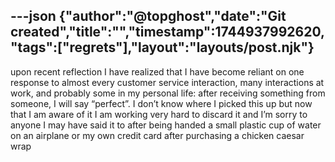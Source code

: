 ---json
{"author":"@topghost","date":"Git created","title":"","timestamp":1744937992620,"tags":["regrets"],"layout":"layouts/post.njk"}
---
upon recent reflection I have realized that I have become reliant on one response to almost every customer service interaction, many interactions at work, and probably some in my personal life: after receiving something from someone, I will say &#x201C;perfect&#x201D;. I don&#x2019;t know where I picked this up but now that I am aware of it I am working very hard to discard it and I&#x2019;m sorry to anyone I may have said it to after being handed a small plastic cup of water on an airplane or my own credit card after purchasing a chicken caesar wrap 
